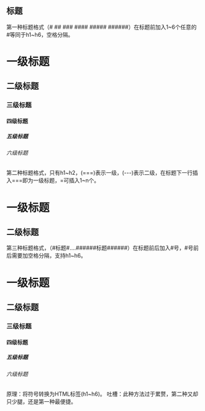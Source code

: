## 标题

第一种标题格式（# ## ### #### ##### ######）在标题前加入1~6个任意的#等同于h1~h6，空格分隔。

 # 一级标题
 ## 二级标题
 ### 三级标题
 #### 四级标题
 ##### 五级标题
 ###### 六级标题

第二种标题格式，只有h1~h2，(===)表示一级，(---)表示二级，在标题下一行插入===即为一级标题，=可插入1~n个。

 一级标题
 ============
 二级标题
 ------------
 
 第三种标题格式，（#标题#....######标题######）在标题前后加入#号，#号前后需要加空格分隔，支持h1~h6。
 
 # 一级标题 #
 ## 二级标题 ##
 ### 三级标题 ###
 #### 四级标题 ####
 ##### 五级标题 #####
 ###### 六级标题 ######
 
 原理：将符号转换为HTML标签(h1~h6)。
 吐槽：此种方法过于累赘，第二种又却只少腿，还是第一种最便捷。
